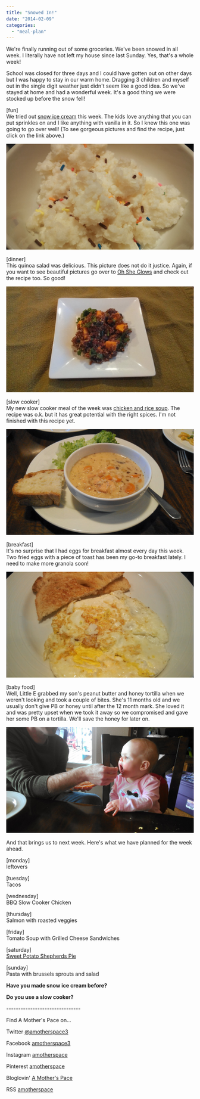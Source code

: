 ```yaml
---
title: "Snowed In!"
date: "2014-02-09"
categories: 
  - "meal-plan"
---
```


We're finally running out of some groceries. We've been snowed in all week. I literally have not left my house since last Sunday. Yes, that's a whole week!   
  
School was closed for three days and I could have gotten out on other days but I was happy to stay in our warm home. Dragging 3 children and myself out in the single digit weather just didn't seem like a good idea. So we've stayed at home and had a wonderful week. It's a good thing we were stocked up before the snow fell!  
  
\[fun\]  
We tried out [snow ice cream](http://www.gimmesomeoven.com/how-to-make-snow-ice-cream-recipe/) this week. The kids love anything that you can put sprinkles on and I like anything with vanilla in it. So I knew this one was going to go over well! (To see gorgeous pictures and find the recipe, just click on the link above.)  
  
  

[![Snowed In! | A Mother's Pace](images/IMAG4387.jpg "Snowed In! | A Mother's Pace")](http://amotherspace.net/wp-content/uploads/2014/02/IMAG4387.jpg)

  
\[dinner\]  
This quinoa salad was delicious. This picture does not do it justice. Again, if you want to see beautiful pictures go over to [Oh She Glows](http://ohsheglows.com/recipage/?recipe_id=6050695) and check out the recipe too. So good!  

  

[![Snowed In! | A Mother's Pace](images/IMAG4386.jpg "Snowed In! | A Mother's Pace")](http://amotherspace.net/wp-content/uploads/2014/02/IMAG4386.jpg)

  

\[slow cooker\]  
My new slow cooker meal of the week was [chicken and rice soup](http://recipes.sparkpeople.com/recipe-detail.asp?recipe=2216457). The recipe was o.k. but it has great potential with the right spices. I'm not finished with this recipe yet.  
  
  

[![Snowed In! | A Mother's Pace](images/IMAG4407.jpg "Snowed In! | A Mother's Pace")](http://amotherspace.net/wp-content/uploads/2014/02/IMAG4407.jpg)

  
  

\[breakfast\]  
It's no surprise that I had eggs for breakfast almost every day this week. Two fried eggs with a piece of toast has been my go-to breakfast lately. I need to make more granola soon!  
  
  

[![Snowed In! | A Mother's Pace](images/IMAG4411.jpg "Snowed In! | A Mother's Pace")](http://amotherspace.net/wp-content/uploads/2014/02/IMAG4411.jpg)

  
\[baby food\]  
Well, Little E grabbed my son's peanut butter and honey tortilla when we weren't looking and took a couple of bites. She's 11 months old and we usually don't give PB or honey until after the 12 month mark. She loved it and was pretty upset when we took it away so we compromised and gave her some PB on a tortilla. We'll save the honey for later on.  
  
  

[![Snowed In! | A Mother's Pace](images/IMAG4374.jpg "Snowed In! | A Mother's Pace")](http://amotherspace.net/wp-content/uploads/2014/02/IMAG4374.jpg)

  
And that brings us to next week. Here's what we have planned for the week ahead.  
  
\[monday\]  
leftovers  
  
\[tuesday\]  
Tacos  
  
\[wednesday\]  
BBQ Slow Cooker Chicken  
  
\[thursday\]  
Salmon with roasted veggies  
  
\[friday\]  
Tomato Soup with Grilled Cheese Sandwiches  
  
\[saturday\]  
[Sweet Potato Shepherds Pie](http://triedandtasty.com/2013/08/healthy-sweet-potato-shepherds-pie/)  
  
\[sunday\]  
Pasta with brussels sprouts and salad  
  
  

**Have you made snow ice cream before?**

**Do you use a slow cooker?**

\-------------------------------

  

Find A Mother's Pace on...  
  
Twitter [@amotherspace3](https://twitter.com/amotherspace3)  
  
Facebook [amotherspace3](http://facebook.com/amotherspace3)  
  
Instagram [amotherspace](http://instagram.com/amotherspace)  
  
Pinterest [amotherspace](http://pinterest.com/amotherspace/)  
  
Bloglovin' [A Mother's Pace](http://www.bloglovin.com/en/blog/6680087)  
  
RSS [amotherspace](http://feeds.feedburner.com/amotherspace)
